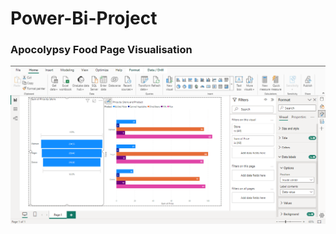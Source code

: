 # Power-Bi-Project

<h3> Apocolypsy Food Page Visualisation</h1>
<img src="Images/Screenshot 2023-10-14 130145.png" alt="Image Description">
